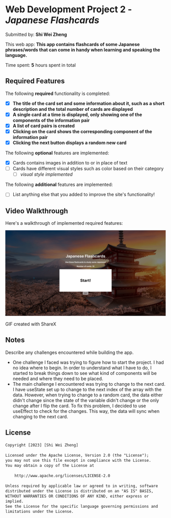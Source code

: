 # Web Development Project 2 - *Japanese Flashcards*

Submitted by: **Shi Wei Zheng**

This web app: **This app contains flashcards of some Japanese phrases/words that can come in handy when learning and speaking the language.**

Time spent: **5** hours spent in total

## Required Features

The following **required** functionality is completed:

- [X] **The title of the card set and some information about it, such as a short description and the total number of cards are displayed**
- [X] **A single card at a time is displayed, only showing one of the components of the information pair**
- [X] **A list of card pairs is created**
- [X] **Clicking on the card shows the corresponding component of the information pair**
- [X] **Clicking the next button displays a random new card**

The following **optional** features are implemented:

- [X] Cards contains images in addition to or in place of text
- [ ] Cards have different visual styles such as color based on their category
  - [ ] *visual style implemented*

The following **additional** features are implemented:

* [ ] List anything else that you added to improve the site's functionality!

## Video Walkthrough

Here's a walkthrough of implemented required features:

<img src='./src/assets/Walkthrough.gif' width='' alt='Video Walkthrough' />

<!-- Replace this with whatever GIF tool you used! -->
GIF created with ShareX  
<!-- Recommended tools:
[Kap](https://getkap.co/) for macOS
[ScreenToGif](https://www.screentogif.com/) for Windows
[peek](https://github.com/phw/peek) for Linux. -->

## Notes

Describe any challenges encountered while building the app.
- One challenge I faced was trying to figure how to start the project. I had no idea where to begin. In order to understand what I have to do, I started to break things down to see what kind of components will be needed and where they need to be placed.
- The main challenge I encountered was trying to change to the next card. I have useState set up to change to the next index of the array with the data. However, when trying to change to a random card, the data either didn't change since the state of the variable didn't change or the only change after I flip the card. To fix this problem, I decided to use useEffect to check for the changes. This way, the data will sync when changing to the next card.

## License

    Copyright [2023] [Shi Wei Zheng]

    Licensed under the Apache License, Version 2.0 (the "License");
    you may not use this file except in compliance with the License.
    You may obtain a copy of the License at

        http://www.apache.org/licenses/LICENSE-2.0

    Unless required by applicable law or agreed to in writing, software
    distributed under the License is distributed on an "AS IS" BASIS,
    WITHOUT WARRANTIES OR CONDITIONS OF ANY KIND, either express or implied.
    See the License for the specific language governing permissions and
    limitations under the License.